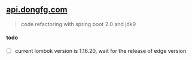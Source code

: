 [api.dongfg.com](https://api.dongfg.com)
----------
> code refactoring with spring boot 2.0 and jdk9

#### todo
- [ ] current lombok version is 1.16.20, wait for the release of edge version